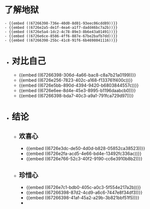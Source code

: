 # 了解地狱
	- {{embed ((67266398-736e-40d0-8d01-93eec06cdd89))}}
	- {{embed ((6726e2a5-de1f-4ea4-a1f7-dadd46bc7a2b))}}
	- {{embed ((6726e5a4-1dc2-4c78-89e3-8b6e43a01491))}}
	- {{embed ((6726e6ce-8586-4ff6-887e-67be2bafb7dd))}}
	- {{embed ((67266398-25bc-41c8-91f6-6b4698041116))}}
- # 对比自己
	- {{embed ((67266398-306d-4a66-bac8-c8a7b21a0199))}}
	- {{embed ((6726e256-7823-402c-a168-f133761f400c))}}
	- {{embed ((6726e5bb-890d-4394-9420-b6803844557c))}}
	- {{embed ((6726e6ee-8d4e-45e3-8995-b1196daabcb0))}}
	- {{embed ((67266398-bda7-40c3-a9a1-791fca729d97))}}
- # 结论
	- ## 欢喜心
		- {{embed ((6726e3dc-de50-4d0d-b828-05852ca38523))}}
		- {{embed ((6726e2fa-acd5-4e66-bd4e-13492fc336ac))}}
		- {{embed ((6726e766-52c3-40f2-9190-cc6e3910b8b2))}}
	- ## 珍惜心
		- {{embed ((6726e7c1-bdb0-405c-a0c3-5f554e217a2b))}}
		- {{embed ((67266398-87d2-4cd9-a6c6-7447e8f34df3))}}
		- {{embed ((67266398-41af-45a2-a29b-3b821bbf51f5))}}
		-